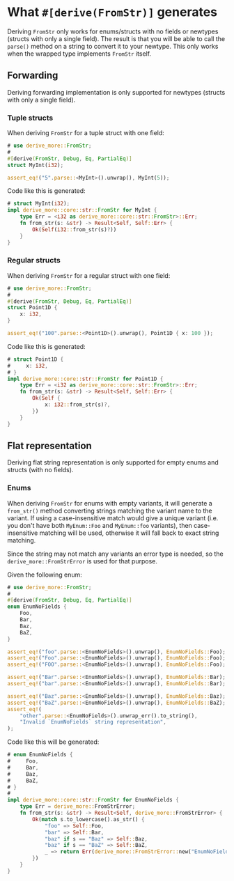 # What `#[derive(FromStr)]` generates

Deriving `FromStr` only works for enums/structs with no fields
or newtypes (structs with only a single field). The result is
that you will be able to call the `parse()` method on a string
to convert it to your newtype. This only works when the wrapped
type implements `FromStr` itself.




## Forwarding

Deriving forwarding implementation is only supported for newtypes
(structs with only a single field).


### Tuple structs

When deriving `FromStr` for a tuple struct with one field:
```rust
# use derive_more::FromStr;
#
#[derive(FromStr, Debug, Eq, PartialEq)]
struct MyInt(i32);

assert_eq!("5".parse::<MyInt>().unwrap(), MyInt(5));
```

Code like this is generated:
```rust
# struct MyInt(i32);
impl derive_more::core::str::FromStr for MyInt {
    type Err = <i32 as derive_more::core::str::FromStr>::Err;
    fn from_str(s: &str) -> Result<Self, Self::Err> {
        Ok(Self(i32::from_str(s)?))
    }
}
```


### Regular structs

When deriving `FromStr` for a regular struct with one field:
```rust
# use derive_more::FromStr;
#
#[derive(FromStr, Debug, Eq, PartialEq)]
struct Point1D {
    x: i32,
}

assert_eq!("100".parse::<Point1D>().unwrap(), Point1D { x: 100 });
```

Code like this is generated:
```rust
# struct Point1D {
#     x: i32,
# }
impl derive_more::core::str::FromStr for Point1D {
    type Err = <i32 as derive_more::core::str::FromStr>::Err;
    fn from_str(s: &str) -> Result<Self, Self::Err> {
        Ok(Self {
            x: i32::from_str(s)?,
        })
    }
}
```




## Flat representation

Deriving flat string representation is only supported for empty enums and
structs (with no fields).


### Enums

When deriving `FromStr` for enums with empty variants, it will generate a
`from_str()` method converting strings matching the variant name to the variant.
If using a case-insensitive match would give a unique variant (i.e. you don't have
both `MyEnum::Foo` and `MyEnum::foo` variants), then case-insensitive matching will
be used, otherwise it will fall back to exact string matching.

Since the string may not match any variants an error type is needed, so the
`derive_more::FromStrError` is used for that purpose.

Given the following enum:
```rust
# use derive_more::FromStr;
#
#[derive(FromStr, Debug, Eq, PartialEq)]
enum EnumNoFields {
    Foo,
    Bar,
    Baz,
    BaZ,
}

assert_eq!("foo".parse::<EnumNoFields>().unwrap(), EnumNoFields::Foo);
assert_eq!("Foo".parse::<EnumNoFields>().unwrap(), EnumNoFields::Foo);
assert_eq!("FOO".parse::<EnumNoFields>().unwrap(), EnumNoFields::Foo);

assert_eq!("Bar".parse::<EnumNoFields>().unwrap(), EnumNoFields::Bar);
assert_eq!("bar".parse::<EnumNoFields>().unwrap(), EnumNoFields::Bar);

assert_eq!("Baz".parse::<EnumNoFields>().unwrap(), EnumNoFields::Baz);
assert_eq!("BaZ".parse::<EnumNoFields>().unwrap(), EnumNoFields::BaZ);
assert_eq!(
    "other".parse::<EnumNoFields>().unwrap_err().to_string(),
    "Invalid `EnumNoFields` string representation",
);
```

Code like this will be generated:
```rust
# enum EnumNoFields {
#     Foo,
#     Bar,
#     Baz,
#     BaZ,
# }
#
impl derive_more::core::str::FromStr for EnumNoFields {
    type Err = derive_more::FromStrError;
    fn from_str(s: &str) -> Result<Self, derive_more::FromStrError> {
        Ok(match s.to_lowercase().as_str() {
            "foo" => Self::Foo,
            "bar" => Self::Bar,
            "baz" if s == "Baz" => Self::Baz,
            "baz" if s == "BaZ" => Self::BaZ,
            _ => return Err(derive_more::FromStrError::new("EnumNoFields")),
        })
    }
}
```
